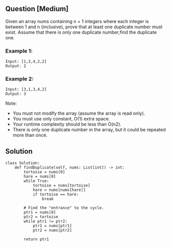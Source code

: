 ## Question [Medium]
Given an array nums containing n + 1 integers where each integer is between 1 and n (inclusive), prove that at least one duplicate number must exist. Assume that there is only one duplicate number,find the duplicate one.

### Example 1:
```
Input: [1,3,4,2,2]
Output: 2
```

### Example 2:
```
Input: [3,1,3,4,2]
Output: 3
```
Note:

- You must not modify the array (assume the array is read only).
- You must use only constant, O(1) extra space.
- Your runtime complexity should be less than O(n2).
- There is only one duplicate number in the array, but it could be repeated more than once.

## Solution 

```
class Solution:
    def findDuplicate(self, nums: List[int]) -> int:
        tortoise = nums[0]
        hare = nums[0]
        while True:
            tortoise = nums[tortoise]
            hare = nums[nums[hare]]
            if tortoise == hare:
                break
        
        # Find the "entrance" to the cycle.
        ptr1 = nums[0]
        ptr2 = tortoise
        while ptr1 != ptr2:
            ptr1 = nums[ptr1]
            ptr2 = nums[ptr2]
        
        return ptr1
        
```